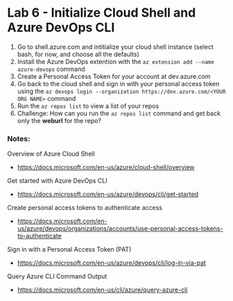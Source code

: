 # Lab 6 - Initialize Cloud Shell and Azure DevOps CLI

1. Go to shell.azure.com and intitialize your cloud shell instance (select bash, for now, and choose all the defaults)
2. Install the Azure DevOps extention with the `az extension add --name azure-devops` command
3. Create a Personal Access Token for your account at dev.azure.com
4. Go back to the cloud shell and sign in with your personal access token using the `az devops login --organization https://dev.azure.com/<YOUR ORG NAME>` command
5. Run the `az repos list` to view a list of your repos
6. Challenge: How can you run the `az repos list` command and get back only the **weburl** for the repo?

### Notes:

Overview of Azure Cloud Shell
* https://docs.microsoft.com/en-us/azure/cloud-shell/overview

Get started with Azure DevOps CLI
* https://docs.microsoft.com/en-us/azure/devops/cli/get-started

Create personal access tokens to authenticate access
* https://docs.microsoft.com/en-us/azure/devops/organizations/accounts/use-personal-access-tokens-to-authenticate

Sign in with a Personal Access Token (PAT)
* https://docs.microsoft.com/en-us/azure/devops/cli/log-in-via-pat

Query Azure CLI Command Output
* https://docs.microsoft.com/en-us/cli/azure/query-azure-cli
